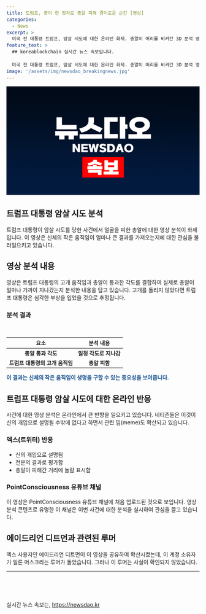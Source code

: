 ```yaml
---
title: 트럼프, 종이 한 장차로 총알 피해 경이로운 순간 [영상]
categories:
  - News
excerpt: >
  미국 전 대통령 트럼프, 암살 시도에 대한 온라인 화제. 총알이 머리를 비켜간 3D 분석 영상이 공유됨. 네티즌들은 신의 개입이라는 반응도. 밈도 확산. 영상은 유튜브 채널 PointConsciousness에 처음 게시되었고, 루머 속에는 일론 머스크가 관련돼 있다는 주장도 있다.
feature_text: >
  ## koreablockchain 실시간 뉴스 속보입니다.

  미국 전 대통령 트럼프, 암살 시도에 대한 온라인 화제. 총알이 머리를 비켜간 3D 분석 영상이 공유됨. 네티즌들은 신의 개입이라는 반응도. 밈도 확산. 영상은 유튜브 채널 PointConsciousness에 처음 게시되었고, 루머 속에는 일론 머스크가 관련돼 있다는 주장도 있다.
image: '/assets/img/newsdao_breakingnews.jpg'
---
```


<p><img src="/assets/img/newsdao_breakingnews.jpg" alt="koreablockchain 속보" /></p>

<h2>트럼프 대통령 암살 시도 분석</h2>

<p data-ke-size="size16">트럼프 대통령이 암살 시도를 당한 사건에서 얼굴을 피한 총알에 대한 영상 분석이 화제입니다. 이 영상은 신체의 작은 움직임이 얼마나 큰 결과를 가져오는지에 대한 관심을 불러일으키고 있습니다.</p>

<h2 data-ke-size="size26">영상 분석 내용</h2>

<p data-ke-size="size16">영상은 트럼프 대통령의 고개 움직임과 총알이 통과한 각도를 결합하여 실제로 총알이 얼마나 가까이 지나갔는지 분석한 내용을 담고 있습니다. 고개를 돌리지 않았다면 트럼프 대통령은 심각한 부상을 입었을 것으로 추정됩니다.</p>

<h3>분석 결과</h3>

<p data-ke-size="size16">&nbsp;</p>

<table>
<thead>
  <tr>
    <th>요소</th>
    <th>분석 내용</th>
  </tr>
</thead>
<tbody>
  <tr>
    <td style="text-align: center; height: 17px;"><b>총알 통과 각도</b></td>
    <td style="text-align: center; height: 17px;"><b>일정 각도로 지나감</b></td>
  </tr>
  <tr>
    <td style="text-align: center; height: 17px;"><b>트럼프 대통령의 고개 움직임</b></td>
    <td style="text-align: center; height: 17px;"><b>총알 피함</b></td>
  </tr>
</tbody>
</table>

<p data-ke-size="size16"><b><span style="color: #1a5490;">이 결과는 신체의 작은 움직임이 생명을 구할 수 있는 중요성을 보여줍니다.</span></b></p>

<h2>트럼프 대통령 암살 시도에 대한 온라인 반응</h2>

<p data-ke-size="size16">사건에 대한 영상 분석은 온라인에서 큰 반향을 일으키고 있습니다. 네티즌들은 이것이 신의 개입으로 설명될 수밖에 없다고 하면서 관련 밈(meme)도 확산되고 있습니다.</p>

<h3>엑스(트위터) 반응</h3>

<ul>
  <li>신의 개입으로 설명됨</li>
  <li>천운의 결과로 평가함</li>
  <li>총알이 피해간 거리에 놀람 표시함</li>
</ul>

<h3>PointConsciousness 유튜브 채널</h3>

<p data-ke-size="size16">이 영상은 PointConsciousness 유튜브 채널에 처음 업로드된 것으로 보입니다. 영상 분석 콘텐츠로 유명한 이 채널은 이번 사건에 대한 분석을 실시하여 관심을 끌고 있습니다.</p>

<h2>에이드리언 디트먼과 관련된 루머</h2>

<p data-ke-size="size16">엑스 사용자인 에이드리언 디트먼이 이 영상을 공유하여 확산시켰는데, 이 계정 소유자가 일론 머스크라는 루머가 돌았습니다. 그러나 이 루머는 사실이 확인되지 않았습니다.</p>

<hr>

<p data-ke-size="size16">&nbsp;</p>

<p data-ke-size="size16">&nbsp;</p>
실시간 뉴스 속보는, <a href="https://newsdao.kr" rel="dofollow">https://newsdao.kr</a>


